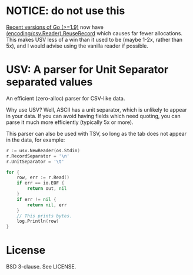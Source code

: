 # NOTICE: do not use this

[Recent versions of Go (>=1.9)](https://github.com/golang/go/commit/2181653be637cdcc7a6efee8ec0a719df1d83c00) now have [(encoding/csv.Reader).ReuseRecord](https://tip.golang.org/pkg/encoding/csv/#Reader.ReuseRecord) which causes far fewer allocations. This makes USV less of a win than it used to be (maybe 1-2x, rather than 5x), and I would advise using the vanilla reader if possible.

# USV: A parser for Unit Separator separated values

An efficient (zero-alloc) parser for CSV-like data.

Why use USV? Well, ASCII has a unit separator, which is unlikely to appear in
your data. If you can avoid having fields which need quoting, you can parse it
much more efficiently (typically 5x or more).

This parser can also be used with TSV, so long as the tab does not appear in
the data, for example:

```go
r := usv.NewReader(os.Stdin)
r.RecordSeparator = '\n'
r.UnitSeparator = '\t'

for {
	row, err := r.Read()
	if err == io.EOF {
		return out, nil
	}
	if err != nil {
		return nil, err
	}
    // This prints bytes.
    log.Println(row)
}
```

# License

BSD 3-clause. See LICENSE.

